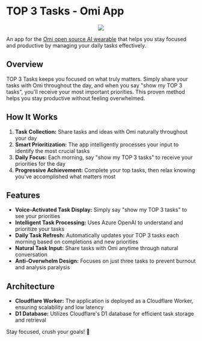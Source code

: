 # TOP 3 Tasks - Omi App

<p align="center">
<img src="https://github.com/user-attachments/assets/9edef2f1-27af-43dc-a1a8-b4c5c2a289e5" />
</p>

An app for the [Omi open source AI wearable](https://omi.me) that helps you stay focused and productive by managing your daily tasks effectively.

## Overview

TOP 3 Tasks keeps you focused on what truly matters. Simply share your tasks with Omi throughout the day, and when you say "show my TOP 3 tasks", you'll receive your most important priorities. This proven method helps you stay productive without feeling overwhelmed.

## How It Works

1. **Task Collection:** Share tasks and ideas with Omi naturally throughout your day
2. **Smart Prioritization:** The app intelligently processes your input to identify the most crucial tasks
3. **Daily Focus:** Each morning, say "show my TOP 3 tasks" to receive your priorities for the day
4. **Progressive Achievement:** Complete your top tasks, then relax knowing you've accomplished what matters most

## Features

- **Voice-Activated Task Display:** Simply say "show my TOP 3 tasks" to see your priorities
- **Intelligent Task Processing:** Uses Azure OpenAI to understand and prioritize your tasks
- **Daily Task Refresh:** Automatically updates your TOP 3 tasks each morning based on completions and new priorities
- **Natural Task Input:** Share tasks with Omi anytime through natural conversation
- **Anti-Overwhelm Design:** Focuses on just three tasks to prevent burnout and analysis paralysis

## Architecture

- **Cloudflare Worker:** The application is deployed as a Cloudflare Worker, ensuring scalability and low latency
- **D1 Database:** Utilizes Cloudflare's D1 database for efficient task storage and retrieval

Stay focused, crush your goals! 🎯 
